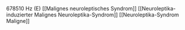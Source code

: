 678510 Hz (E)
[[Malignes neuroleptisches Syndrom]]
[[Neuroleptika-induzierter Malignes Neuroleptika-Syndrom]]
[[Neuroleptika-Syndrom Maligne]]